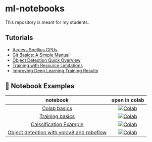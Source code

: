 # ml-notebooks

This repository is meant for my students.

## Tutorials

- [Access Snellius GPUs](tutorial/README.md)
- [Git Basics: A Simple Manual](tutorial/git.md)
- [Object Detection Quick Overview](tutorial/object_detection.md)
- [Training with Resource Limitations](tutorial/training_resource_limitations.md)
- [Improving Deep Learning Training Results](tutorial/improve_training_results.md)


## 🚀 Notebook Examples
| **notebook** | **open in colab** |
|:------------:|:-------------------------------------------------:|
| [Colab basics](https://github.com/fkariminejadasl/ml-notebooks/blob/main/notebooks/colab_basics.ipynb) | [![Colab](https://colab.research.google.com/assets/colab-badge.svg)](https://colab.research.google.com/github/fkariminejadasl/ml-notebooks/blob/main/notebooks/colab_basics.ipynb)| 
| [Training basics](https://github.com/fkariminejadasl/ml-notebooks/blob/main/notebooks/training_basics.ipynb) | [![Colab](https://colab.research.google.com/assets/colab-badge.svg)](https://colab.research.google.com/github/fkariminejadasl/ml-notebooks/blob/main/notebooks/training_basics.ipynb)| 
| [Calssification Example](https://github.com/fkariminejadasl/ml-notebooks/blob/main/notebooks/example_calssification.ipynb) | [![Colab](https://colab.research.google.com/assets/colab-badge.svg)](https://colab.research.google.com/github/fkariminejadasl/ml-notebooks/blob/main/notebooks/example_calssification.ipynb)| 
| [Object detection with yolov8 and roboflow](https://github.com/fkariminejadasl/ml-notebooks/blob/main/notebooks/object_detection_with_yolov8_roboflow.ipynb) | [![Colab](https://colab.research.google.com/assets/colab-badge.svg)](https://colab.research.google.com/github/fkariminejadasl/ml-notebooks/blob/main/notebooks/object_detection_with_yolov8_roboflow.ipynb)| 
